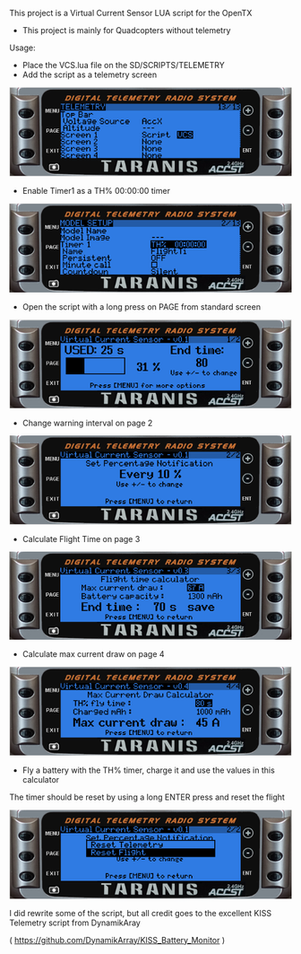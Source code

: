 This project is a Virtual Current Sensor LUA script for the OpenTX

* This project is mainly for Quadcopters without telemetry

Usage:

* Place the VCS.lua file on the SD/SCRIPTS/TELEMETRY
* Add the script as a telemetry screen

![Screenshot](images/ss_lua_script.png)

* Enable Timer1 as a TH% 00:00:00 timer

![Screenshot](images/ss_th_procent.png)

* Open the script with a long press on PAGE from standard screen

![Screenshot](images/ss_page1.png)

* Change warning interval on page 2

![Screenshot](images/ss_page2.png)

* Calculate Flight Time on page 3

![Screenshot](images/ss_ftc.png)

* Calculate max current draw on page 4

![Screenshot](images/ss_mcd.png)

* Fly a battery with the TH% timer, charge it and use the values in this calculator 

The timer should be reset by using a long ENTER press and reset the flight

![Screenshot](images/ss_reset.png)




I did rewrite some of the script, but all credit goes to the excellent KISS Telemetry script from DynamikAray 

( https://github.com/DynamikArray/KISS_Battery_Monitor )
